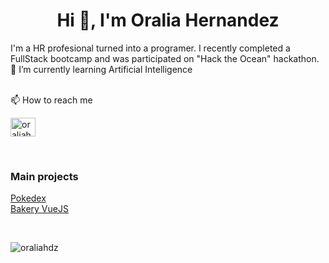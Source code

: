<h1 align="center">Hi 👋, I'm Oralia Hernandez</h1>
I'm a HR profesional turned into a programer. 
I recently completed a FullStack bootcamp and was participated on "Hack the Ocean" hackathon.



<br>
🌱 I’m currently learning Artificial Intelligence
<br><br>

📫 How to reach me
<p align="left">

<a href="https://www.linkedin.com/in/oraliahdz/" target="blank"><img align="center" src="https://raw.githubusercontent.com/rahuldkjain/github-profile-readme-generator/master/src/images/icons/Social/linked-in-alt.svg" alt="oraliahdz" height="30" width="40" /></a>

</p>

<br>

### Main projects
[Pokedex](https://github.com/oraliahdz/LaunchX-Frontend/tree/main/04%20-%20JS)   
[Bakery VueJS](https://github.com/oraliahdz/LaunchX-Frontend/tree/main/05%20-%20VueJS)


<br>
<!--Most Used Languages -->
<p><img align="left" src="https://github-readme-stats.vercel.app/api/top-langs?username=oraliahdz&show_icons=true&locale=en&layout=compact" alt="oraliahdz" /></p>

<!-- profile views
<p align="left"> <img src="https://komarev.com/ghpvc/?username=oraliahdz&label=Profile%20views&color=0e75b6&style=flat" alt="oraliahdz" /> </p>-->

<!--
**oraliahdz/oraliahdz** is a ✨ _special_ ✨ repository because its `README.md` (this file) appears on your GitHub profile.

Here are some ideas to get you started:

- 🔭 I’m currently working on ...
- 🌱 I’m currently learning ...
- 👯 I’m looking to collaborate on ...
- 🤔 I’m looking for help with ...
- 💬 Ask me about ...
- 📫 How to reach me: ...
- 😄 Pronouns: ...
- ⚡ Fun fact: ...
-->
